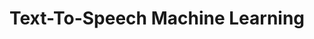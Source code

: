 # Text-To-Speech Machine Learning

[arbitrary case-insensitive reference text]: https://www.mozilla.org
[1]: http://slashdot.org
[link text itself]: http://www.reddit.com

